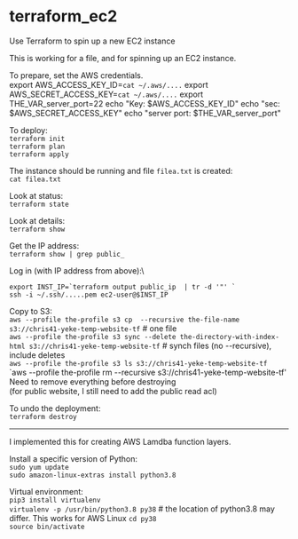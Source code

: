 # terraform_ec2

Use Terraform to spin up a new EC2 instance


This is working for a file, and for spinning up an EC2 instance.  

To prepare, set the AWS credentials.  
export AWS_ACCESS_KEY_ID=`cat ~/.aws/....`
export AWS_SECRET_ACCESS_KEY=`cat ~/.aws/....`
export THE_VAR_server_port=22
echo "Key: $AWS_ACCESS_KEY_ID"
echo "sec: $AWS_SECRET_ACCESS_KEY"
echo "server port: $THE_VAR_server_port"


To deploy:\
`terraform init`\
`terraform plan`\
`terraform apply`

The instance should be running and file `filea.txt` is created:\
`cat filea.txt`

Look at status:\
`terraform state`

Look at details:\
`terraform show`

Get the IP address:\
`terraform show | grep public_`



Log in (with IP address from above):\
```
export INST_IP=`terraform output public_ip  | tr -d '"' `  
ssh -i ~/.ssh/.....pem ec2-user@$INST_IP
```

Copy to S3:\
`aws --profile the-profile s3 cp  --recursive the-file-name s3://chris41-yeke-temp-website-tf`    # one file\
`aws --profile the-profile s3 sync --delete the-directory-with-index-html s3://chris41-yeke-temp-website-tf`  # synch files (no --recursive), include deletes\
`aws --profile the-profile s3 ls s3://chris41-yeke-temp-website-tf`   \
`aws --profile the-profile rm --recursive s3://chris41-yeke-temp-website-tf' Need to remove everything before destroying\
(for public website, I still need to add the public read acl)

To undo the deployment:\
`terraform destroy`


---

I implemented this for creating AWS Lamdba function layers.

Install a specific version of Python:\
`sudo yum update `\
`sudo amazon-linux-extras install python3.8 `

Virtual environment:\
`pip3 install virtualenv`\
`virtualenv -p /usr/bin/python3.8 py38`   # the location of python3.8 may differ.  This works for AWS Linux
`cd py38`\
`source bin/activate`




